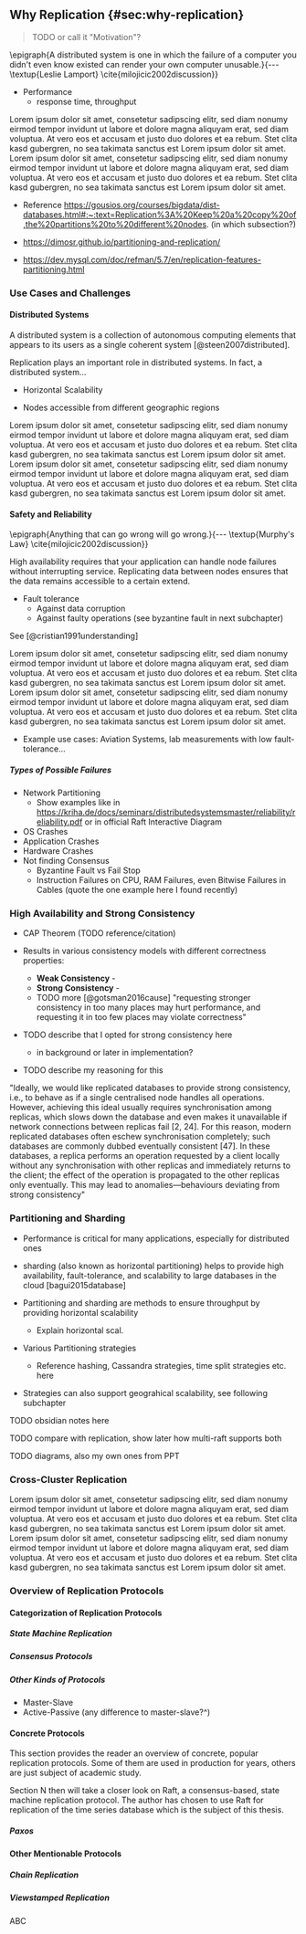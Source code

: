 ## Why Replication {#sec:why-replication}

> TODO or call it "Motivation"?

\epigraph{A distributed system is one in which the failure of a computer you didn't even know existed can render your own computer unusable.}{--- \textup{Leslie Lamport} \cite{milojicic2002discussion}}

- Performance
  - response time, throughput 


Lorem ipsum dolor sit amet, consetetur sadipscing elitr, sed diam nonumy eirmod tempor invidunt ut labore et dolore magna aliquyam erat, sed diam voluptua. At vero eos et accusam et justo duo dolores et ea rebum. Stet clita kasd gubergren, no sea takimata sanctus est Lorem ipsum dolor sit amet. Lorem ipsum dolor sit amet, consetetur sadipscing elitr, sed diam nonumy eirmod tempor invidunt ut labore et dolore magna aliquyam erat, sed diam voluptua. At vero eos et accusam et justo duo dolores et ea rebum. Stet clita kasd gubergren, no sea takimata sanctus est Lorem ipsum dolor sit amet.

- Reference https://gousios.org/courses/bigdata/dist-databases.html#:~:text=Replication%3A%20Keep%20a%20copy%20of,the%20partitions%20to%20different%20nodes. (in which subsection?)

- https://dimosr.github.io/partitioning-and-replication/ 
- https://dev.mysql.com/doc/refman/5.7/en/replication-features-partitioning.html

### Use Cases and Challenges

#### Distributed Systems

A distributed system is a collection of autonomous computing elements that appears to its users as a single coherent system [@steen2007distributed].

Replication plays an important role in distributed systems. In fact, a distributed system...

- Horizontal Scalability

- Nodes accessible from different geographic regions

Lorem ipsum dolor sit amet, consetetur sadipscing elitr, sed diam nonumy eirmod tempor invidunt ut labore et dolore magna aliquyam erat, sed diam voluptua. At vero eos et accusam et justo duo dolores et ea rebum. Stet clita kasd gubergren, no sea takimata sanctus est Lorem ipsum dolor sit amet. Lorem ipsum dolor sit amet, consetetur sadipscing elitr, sed diam nonumy eirmod tempor invidunt ut labore et dolore magna aliquyam erat, sed diam voluptua. At vero eos et accusam et justo duo dolores et ea rebum. Stet clita kasd gubergren, no sea takimata sanctus est Lorem ipsum dolor sit amet.

#### Safety and Reliability

\epigraph{Anything that can go wrong will go wrong.}{--- \textup{Murphy's Law} \cite{milojicic2002discussion}}

High availability requires that your application can handle node failures without interrupting service. Replicating data between nodes ensures that the data remains accessible to a certain extend.

- Fault tolerance
  - Against data corruption
  - Against faulty operations (see byzantine fault in next subchapter)

See [@cristian1991understanding]

Lorem ipsum dolor sit amet, consetetur sadipscing elitr, sed diam nonumy eirmod tempor invidunt ut labore et dolore magna aliquyam erat, sed diam voluptua. At vero eos et accusam et justo duo dolores et ea rebum. Stet clita kasd gubergren, no sea takimata sanctus est Lorem ipsum dolor sit amet. Lorem ipsum dolor sit amet, consetetur sadipscing elitr, sed diam nonumy eirmod tempor invidunt ut labore et dolore magna aliquyam erat, sed diam voluptua. At vero eos et accusam et justo duo dolores et ea rebum. Stet clita kasd gubergren, no sea takimata sanctus est Lorem ipsum dolor sit amet.

- Example use cases: Aviation Systems, lab measurements with low fault-tolerance...

##### Types of Possible Failures

- Network Partitioning
  - Show examples like in https://kriha.de/docs/seminars/distributedsystemsmaster/reliability/reliability.pdf or in official Raft Interactive Diagram
- OS Crashes
- Application Crashes
- Hardware Crashes
- Not finding Consensus
  - Byzantine Fault vs Fail Stop
  - Instruction Failures on CPU, RAM Failures, even Bitwise Failures in Cables (quote the one example here I found recently)

### High Availability and Strong Consistency

- CAP Theorem (TODO reference/citation)
- Results in various consistency models with different correctness properties:
  - **Weak Consistency** - 
  - **Strong Consistency** - 
  - TODO more [@gotsman2016cause]
"requesting stronger consistency in too many places may hurt performance, and requesting it in too few places may violate correctness"

- TODO describe that I opted for strong consistency here
  - in background or later in implementation?
- TODO describe my reasoning for this

"Ideally, we would like replicated databases to provide strong consistency, i.e., to behave as if a single centralised node handles all operations. However, achieving this ideal usually requires synchronisation among replicas, which slows down the database and
even makes it unavailable if network connections between replicas fail [2, 24].
For this reason, modern replicated databases often eschew synchronisation completely; such databases are commonly dubbed eventually consistent [47]. In these databases, a replica performs an operation requested by a client locally without any synchronisation with other replicas and immediately returns to the client; the effect of the operation is propagated to the other replicas only eventually. This may lead to anomalies—behaviours deviating from strong consistency"

### Partitioning and Sharding

- Performance is critical for many applications, especially for distributed ones
- sharding (also known as horizontal partitioning) helps to provide high availability, fault-tolerance, and scalability to large databases in the cloud [bagui2015database]
- Partitioning and sharding are methods to ensure throughput by providing horizontal scalability 
  - Explain horizontal scal.

- Various Partitioning strategies 
  - Reference hashing, Cassandra strategies, time split strategies etc. here
- Strategies can also support geograhical scalability, see following subchapter

TODO obsidian notes here

TODO compare with replication, show later how multi-raft supports both

TODO diagrams, also my own ones from PPT

### Cross-Cluster Replication

Lorem ipsum dolor sit amet, consetetur sadipscing elitr, sed diam nonumy eirmod tempor invidunt ut labore et dolore magna aliquyam erat, sed diam voluptua. At vero eos et accusam et justo duo dolores et ea rebum. Stet clita kasd gubergren, no sea takimata sanctus est Lorem ipsum dolor sit amet. Lorem ipsum dolor sit amet, consetetur sadipscing elitr, sed diam nonumy eirmod tempor invidunt ut labore et dolore magna aliquyam erat, sed diam voluptua. At vero eos et accusam et justo duo dolores et ea rebum. Stet clita kasd gubergren, no sea takimata sanctus est Lorem ipsum dolor sit amet.

### Overview of Replication Protocols

#### Categorization of Replication Protocols

##### State Machine Replication

##### Consensus Protocols

##### Other Kinds of Protocols

- Master-Slave
- Active-Passive (any difference to master-slave?^)

#### Concrete Protocols

This section provides the reader an overview of concrete, popular replication protocols. Some of them are used in production for years, others are just subject of academic study.

Section N then will take a closer look on Raft, a consensus-based, state machine replication protocol. The author has chosen to use Raft for replication of the time series database which is the subject of this thesis.

##### Paxos

#### Other Mentionable Protocols

##### Chain Replication

##### Viewstamped Replication

ABC

